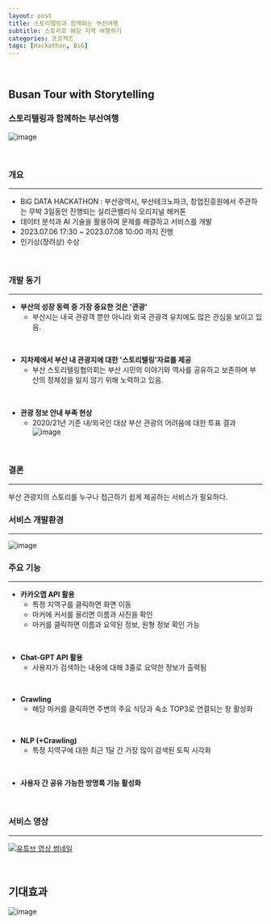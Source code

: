 ```yaml
---
layout: post
title: 스토리텔링과 함께하는 부산여행
subtitle: 스토리로 해당 지역 여행하기
categories: 프로젝트
tags: [Hackathon, BiG]
---
```

<br>

## Busan Tour with Storytelling

### 스토리텔링과 함께하는 부산여행
![image](https://github.com/nammtaeehyeonn/buhack/assets/118907049/82ecfc13-a0cc-4d6e-8a77-7b1f84b5248f)


<br>

### 개요
---
- BiG DATA HACKATHON : 부산광역시, 부산테크노파크, 창업진흥원에서 주관하는 무박 3일동안 진행되는 실리콘밸리식 오리지널 해커톤
- 데이터 분석과 AI 기술을 활용하여 문제를 해결하고 서비스를 개발
- 2023.07.06 17:30 ~ 2023.07.08 10:00 까지 진행 
- 인기상(장려상) 수상

<br>

### 개발 동기
---
- <b>부산의 성장 동력 중 가장 중요한 것은 '관광'</b>
  - 부산시는 내국 관광객 뿐만 아니라 외국 관광객 유치에도 많은 관심을 보이고 있음.
 
<br>

- <b>지차제에서 부산 내 관광지에 대한 '스토리텔링'자료를 제공</b>
  - 부산 스토리텔링협의회는 부산 시민의 이야기와 역사를 공유하고 보존하며 부산의 정체성을 잃지 않기 위해 노력하고 있음.
 
<br>

- <b>관광 정보 안내 부족 현상</b>
  - 2020/21년 기준 내/외국인 대상 부산 관광의 어려움에 대한 투표 결과
  ![image](https://github.com/nammtaeehyeonn/buhack/assets/118907049/056daa0d-2d68-483a-a442-2bbef10b575b)
 
<br>

### 결론
---
부산 관광지의 스토리를 누구나 접근하기 쉽게 제공하는 서비스가 필요하다.


### 서비스 개발환경
---
![image](https://github.com/nammtaeehyeonn/buhack/assets/118907049/390ac71d-dfa6-41d6-8d7b-577c7ab97db3)


### 주요 기능
---
- <b>카카오맵 API 활용</b>
  - 특정 지역구를 클릭하면 화면 이동
  - 마커에 커서를 올리면 이름과 사진을 확인
  - 마커를 클릭하면 이름과 요약된 정보, 원형 정보 확인 가능

<br>

- <b>Chat-GPT API 활용</b>
  - 사용자가 검색하는 내용에 대해 3줄로 요약한 정보가 출력됨
 
<br>

- <b>Crawling</b>
  - 해당 마커를 클릭하면 주변의 주요 식당과 숙소 TOP3로 연결되는 창 활성화

<br>

- <b>NLP (+Crawling)</b>
  - 특정 지역구에 대한 최근 1달 간 가장 많이 검색된 토픽 시각화 

<br>

- <b>사용자 간 공유 가능한 방명록 기능 활성화</b>
  
<br>

### 서비스 영상
---
[![유튜브 영상 썸네일](https://img.youtube.com/vi/jfxA1GlgkC0/0.jpg?v=12345)](https://www.youtube.com/watch?v=jfxA1GlgkC0)

  

<br>

## 기대효과

![image](https://github.com/nammtaeehyeonn/buhack/assets/118907049/3089e338-7919-4759-833a-d02753efc7de)